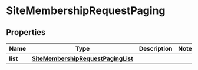 
# SiteMembershipRequestPaging

## Properties
Name | Type | Description | Notes
------------ | ------------- | ------------- | -------------
**list** | [**SiteMembershipRequestPagingList**](SiteMembershipRequestPagingList.md) |  | 



